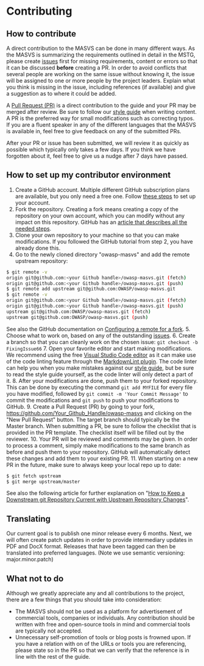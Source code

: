 # Contributing

## How to contribute

A direct contribution to the MASVS can be done in many different ways. As the MASVS is summarizing the requirements outlined in detail in the MSTG, please create [issues](https://github.com/OWASP/owasp-masvs/issues "MASVS Issues") first for missing requirements, content or errors so that it can be discussed **before** creating a PR. In order to avoid conflicts that several people are working on the same issue without knowing it, the issue will be assigned to one or more people by the project leaders.
Explain what you think is missing in the issue, including references (if available) and give a suggestion as to where it could be added.

A [Pull Request (PR)](https://github.com/OWASP/owasp-masvs/pulls "Create a pull request") is a direct contribution to the guide and your PR may be merged after review. Be sure to follow our [style guide](https://github.com/OWASP/owasp-mstg/blob/master/style_guide.md "MSTG Style Guide") when writing content. A PR is the preferred way for small modifications such as correcting typos. If you are a fluent speaker in any of the different languages that the MASVS is available in, feel free to give feedback on any of the submitted PRs.

After your PR or issue has been submitted, we will review it as quickly as possible which typically only takes a few days. If you think we have forgotten about it, feel free to give us a nudge after 7 days have passed.

## How to set up my contributor environment

1. Create a GitHub account. Multiple different GitHub subscription plans are available, but you only need a free one. Follow [these steps](https://help.github.com/en/articles/signing-up-for-a-new-github-account "Signing up for a new GitHub account") to set up your account.
2. Fork the repository. Creating a fork means creating a copy of the repository on your own account, which you can modify without any impact on this repository. GitHub has an [article that describes all the needed steps](https://help.github.com/en/articles/fork-a-repo "Fork a repo").
3. Clone your own repository to your machine so that you can make modifications. If you followed the GitHub tutorial from step 2, you have already done this.
4. Go to the newly cloned directory "owasp-masvs" and add the remote upstream repository:

```bash
$ git remote -v
origin git@github.com:<your Github handle>/owasp-masvs.git (fetch)
origin git@github.com:<your Github handle>/owasp-masvs.git (push)
$ git remote add upstream git@github.com:OWASP/owasp-masvs.git
$ git remote -v
origin git@github.com:<your Github handle>/owasp-masvs.git (fetch)
origin git@github.com:<your Github handle>/owasp-masvs.git (push)
upstream git@github.com:OWASP/owasp-masvs.git (fetch)
upstream git@github.com:OWASP/owasp-masvs.git (push)
```

See also the GitHub documentation on [Configuring a remote for a fork](https://help.github.com/en/articles/configuring-a-remote-for-a-fork "Configuring a remote for a fork").
5. Choose what to work on, based on any of the outstanding [issues](https://github.com/OWASP/owasp-masvs/issues "MASVS Issues").
6. Create a branch so that you can cleanly work on the chosen issue: `git checkout -b FixingIssue66`
7. Open your favorite editor and start making modifications. We recommend using the free [Visual Studio Code editor](https://code.visualstudio.com "Visual Studio Code") as it can make use of the code linting feature through the [MarkdownLint plugin](https://github.com/DavidAnson/vscode-markdownlint#install "MarkdownLint plugin"). The code linter can help you when you make mistakes against our [style guide](https://github.com/OWASP/owasp-mstg/blob/master/style_guide.md "MSTG Style Guide"), but be sure to read the style guide yourself, as the code linter will only detect a part of it.
8. After your modifications are done, push them to your forked repository. This can be done by executing the command `git add MYFILE` for every file you have modified, followed by `git commit -m 'Your Commit Message'` to commit the modifications and `git push` to push your modifications to GitHub.
9. Create a Pull Request (PR) by going to your fork, <https://github.com/Your_Github_Handle/owasp-masvs> and clicking on the "New Pull Request" button. The target branch should typically be the Master branch. When submitting a PR, be sure to follow the checklist that is provided in the PR template. The checklist itself will be filled out by the reviewer.
10. Your PR will be reviewed and comments may be given. In order to process a comment, simply make modifications to the same branch as before and push them to your repository. GitHub will automatically detect these changes and add them to your existing PR.
11. When starting on a new PR in the future, make sure to always keep your local repo up to date:

```bash
$ git fetch upstream
$ git merge upstream/master
```

See also the following article for further explanation on "[How to Keep a Downstream git Repository Current with Upstream Repository Changes](https://medium.com/sweetmeat/how-to-keep-a-downstream-git-repository-current-with-upstream-repository-changes-10b76fad6d97 "How to Keep a Downstream git Repository Current with Upstream Repository Changes")".

## Translating

Our current goal is to publish one minor release every 6 months. Next, we will often create patch updates in order to provide intermediary updates in PDF and DocX format. Releases that have been tagged can then be translated into preferred languages. (Note we use semantic versioning: major.minor.patch)

## What not to do

Although we greatly appreciate any and all contributions to the project, there are a few things that you should take into consideration:

- The MASVS should not be used as a platform for advertisement of commercial tools, companies or individuals. Any contribution should be written with free and open-source tools in mind and commercial tools are typically not accepted.
- Unnecessary self-promotion of tools or blog posts is frowned upon. If you have a relation with on of the URLs or tools you are referencing, please state so in the PR so that we can verify that the reference is in line with the rest of the guide.
